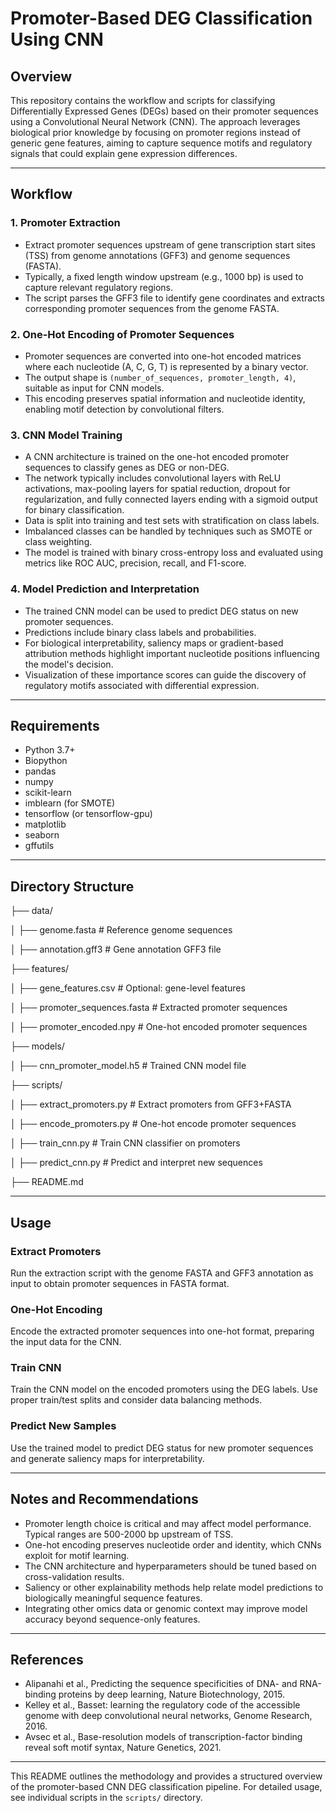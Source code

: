 # Promoter-Based DEG Classification Using CNN

## Overview

This repository contains the workflow and scripts for classifying Differentially Expressed Genes (DEGs) based on their promoter sequences using a Convolutional Neural Network (CNN). The approach leverages biological prior knowledge by focusing on promoter regions instead of generic gene features, aiming to capture sequence motifs and regulatory signals that could explain gene expression differences.

---

## Workflow

### 1. Promoter Extraction

- Extract promoter sequences upstream of gene transcription start sites (TSS) from genome annotations (GFF3) and genome sequences (FASTA).
- Typically, a fixed length window upstream (e.g., 1000 bp) is used to capture relevant regulatory regions.
- The script parses the GFF3 file to identify gene coordinates and extracts corresponding promoter sequences from the genome FASTA.

### 2. One-Hot Encoding of Promoter Sequences

- Promoter sequences are converted into one-hot encoded matrices where each nucleotide (A, C, G, T) is represented by a binary vector.
- The output shape is `(number_of_sequences, promoter_length, 4)`, suitable as input for CNN models.
- This encoding preserves spatial information and nucleotide identity, enabling motif detection by convolutional filters.

### 3. CNN Model Training

- A CNN architecture is trained on the one-hot encoded promoter sequences to classify genes as DEG or non-DEG.
- The network typically includes convolutional layers with ReLU activations, max-pooling layers for spatial reduction, dropout for regularization, and fully connected layers ending with a sigmoid output for binary classification.
- Data is split into training and test sets with stratification on class labels.
- Imbalanced classes can be handled by techniques such as SMOTE or class weighting.
- The model is trained with binary cross-entropy loss and evaluated using metrics like ROC AUC, precision, recall, and F1-score.

### 4. Model Prediction and Interpretation

- The trained CNN model can be used to predict DEG status on new promoter sequences.
- Predictions include binary class labels and probabilities.
- For biological interpretability, saliency maps or gradient-based attribution methods highlight important nucleotide positions influencing the model's decision.
- Visualization of these importance scores can guide the discovery of regulatory motifs associated with differential expression.

---

## Requirements

- Python 3.7+
- Biopython
- pandas
- numpy
- scikit-learn
- imblearn (for SMOTE)
- tensorflow (or tensorflow-gpu)
- matplotlib
- seaborn
- gffutils

---

## Directory Structure

├── data/

│ ├── genome.fasta # Reference genome sequences

│ ├── annotation.gff3 # Gene annotation GFF3 file

├── features/

│ ├── gene_features.csv # Optional: gene-level features

│ ├── promoter_sequences.fasta # Extracted promoter sequences

│ ├── promoter_encoded.npy # One-hot encoded promoter sequences

├── models/

│ ├── cnn_promoter_model.h5 # Trained CNN model file

├── scripts/

│ ├── extract_promoters.py # Extract promoters from GFF3+FASTA

│ ├── encode_promoters.py # One-hot encode promoter sequences

│ ├── train_cnn.py # Train CNN classifier on promoters

│ ├── predict_cnn.py # Predict and interpret new sequences

├── README.md


---

## Usage

### Extract Promoters

Run the extraction script with the genome FASTA and GFF3 annotation as input to obtain promoter sequences in FASTA format.

### One-Hot Encoding

Encode the extracted promoter sequences into one-hot format, preparing the input data for the CNN.

### Train CNN

Train the CNN model on the encoded promoters using the DEG labels. Use proper train/test splits and consider data balancing methods.

### Predict New Samples

Use the trained model to predict DEG status for new promoter sequences and generate saliency maps for interpretability.

---

## Notes and Recommendations

- Promoter length choice is critical and may affect model performance. Typical ranges are 500-2000 bp upstream of TSS.
- One-hot encoding preserves nucleotide order and identity, which CNNs exploit for motif learning.
- The CNN architecture and hyperparameters should be tuned based on cross-validation results.
- Saliency or other explainability methods help relate model predictions to biologically meaningful sequence features.
- Integrating other omics data or genomic context may improve model accuracy beyond sequence-only features.

---

## References

- Alipanahi et al., Predicting the sequence specificities of DNA- and RNA-binding proteins by deep learning, Nature Biotechnology, 2015.
- Kelley et al., Basset: learning the regulatory code of the accessible genome with deep convolutional neural networks, Genome Research, 2016.
- Avsec et al., Base-resolution models of transcription-factor binding reveal soft motif syntax, Nature Genetics, 2021.

---

This README outlines the methodology and provides a structured overview of the promoter-based CNN DEG classification pipeline. For detailed usage, see individual scripts in the `scripts/` directory.
